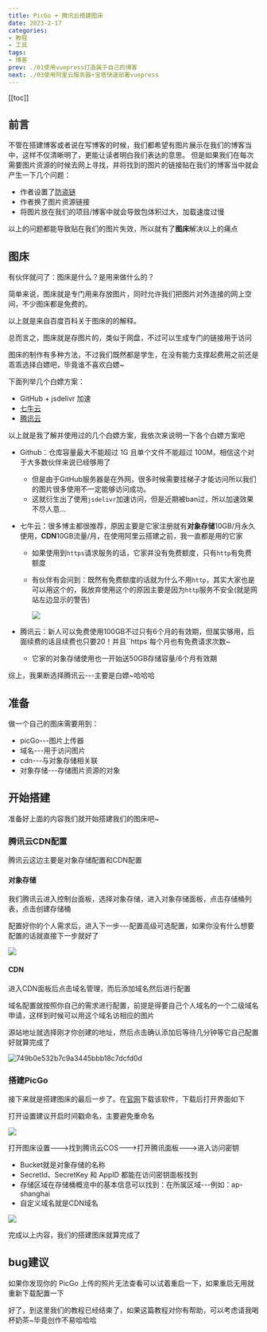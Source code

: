 ```yaml
---
title: PicGo + 腾讯云搭建图床
date: 2023-2-17
categories:
- 教程
- 工具
tags:
- 博客
prev: ./01使用vuepress打造属于自己的博客
next: ./03使用阿里云服务器+宝塔快速部署vuepress
---
```

[[toc]]

## 前言

不管在搭建博客或者说在写博客的时候，我们都希望有图片展示在我们的博客当中，这样不仅清晰明了，更能让读者明白我们表达的意思。
但是如果我们在每次需要图片资源的时候去网上寻找，并将找到的图片的链接贴在我们的博客当中就会产生一下几个问题：

* 作者设置了[防盗链](https://www.jianshu.com/p/0a1338db6cab)
* 作者换了图片资源链接
* 将图片放在我们的项目/博客中就会导致包体积过大，加载速度过慢

以上的问题都能导致贴在我们的图片失效，所以就有了**图床**解决以上的痛点

## 图床

有伙伴就问了：图床是什么？是用来做什么的？

简单来说，图床就是专门用来存放图片，同时允许我们把图片对外连接的网上空间，不少图床都是免费的。

以上就是来自百度百科关于图床的的解释。

总而言之，图床就是存图片的，类似于网盘，不过可以生成专门的链接用于访问

图床的制作有多种方法，不过我们既然都是学生，在没有能力支撑起费用之前还是乖乖选择白嫖吧，毕竟谁不喜欢白嫖~

下面列举几个白嫖方案：
* GitHub + jsdelivr 加速
* [七牛云](https://www.qiniu.com/)
* [腾讯云](https://cloud.tencent.com/product/cdn)

以上就是我了解并使用过的几个白嫖方案，我依次来说明一下各个白嫖方案吧
* Github：仓库容量最大不能超过 1G 且单个文件不能超过 100M，相信这个对于大多数伙伴来说已经够用了
  * 但是由于GitHub服务器是在外网，很多时候需要挂梯子才能访问所以我们的图片很多使用不一定能够访问成功。
  * 这就衍生出了使用`jsdelivr`加速访问，但是近期被ban过，所以加速效果不尽人意...
  
* 七牛云：很多博主都很推荐，原因主要是它家注册就有**对象存储**10GB/月永久使用，**CDN**10GB流量/月，在使用阿里云搭建之前，我一直都是用的它家
  * 如果使用到`https`请求服务的话，它家并没有免费额度，只有`http`有免费额度
  
  * 有伙伴有会问到：既然有免费额度的话就为什么不用`http`，其实大家也是可以用这个的，我放弃使用这个的原因主要是因为`http`服务不安全(就是网站左边显示的警告)
  
    ![](https://txy.reday.asia/images/202302171346518.png)
  
* 腾讯云：新人可以免费使用100GB不过只有6个月的有效期，但属实够用，后面续费的话且续费也只要20！并且``https`每个月也有免费请求次数~

  * 它家的对象存储使用也一开始送50GB存储容量/6个月有效期


综上，我果断选择腾讯云---主要是白嫖~哈哈哈

## 准备

做一个自己的图床需要用到：
* picGo---图片上传器
* 域名---用于访问图片
* cdn---与对象存储相关联
* 对象存储---存储图片资源的对象



## 开始搭建

准备好上面的内容我们就开始搭建我们的图床吧~



### 腾讯云CDN配置

腾讯云这边主要是对象存储配置和CDN配置



#### 对象存储

我们腾讯云进入控制台面板，选择对象存储，进入对象存储面板，点击存储桶列表，点击创建存储桶

配置好你的个人需求后，进入下一步---配置高级可选配置，如果你没有什么想要配置的话就直接下一步就好了

![](https://txy.reday.asia/images/202302171416309.png)



#### CDN

进入CDN面板后点击域名管理，而后添加域名然后进行配置

域名配置就按照你自己的需求进行配置，前提是得要自己个人域名的一个二级域名申请，这样到时候可以用这个域名访相应的图片

源站地址就选择刚才你创建的地址，然后点击确认添加后等待几分钟等它自己配置好就算完成了

![749b0e532b7c9a3445bbb18c7dcfd0d](https://txy.reday.asia/images/202302171427237.png)





### 搭建PicGo

接下来就是搭建图床的最后一步了。在[官网](https://molunerfinn.com/PicGo/)下载该软件，下载后打开界面如下

打开设置建议开启时间戳命名，主要避免重命名

![](https://txy.reday.asia/images/202302171401501.png)



打开图床设置--->找到腾讯云COS--->打开腾讯面板--->进入访问密钥

* Bucket就是对象存储的名称
*  SecretId、SecretKey  和 AppID 都能在访问密钥面板找到
* 存储区域在存储桶概览中的基本信息可以找到：在所属区域---例如：ap-shanghai
* 自定义域名就是CDN域名

![](https://txy.reday.asia/images/202302171409800.jpg)



完成以上内容，我们的搭建图床就算完成了



## bug建议

如果你发现你的 PicGo 上传的照片无法查看可以试着重启一下，如果重启无用就重新下载配置一下

好了，到这里我们的教程已经结束了，如果这篇教程对你有帮助，可以考虑请我喝杯奶茶~毕竟创作不易哈哈哈

<reward/>
